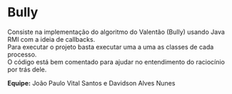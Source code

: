 # Bully
Consiste na implementação do algoritmo do Valentão (Bully) usando Java RMI com a ideia de callbacks.<br>
Para executar o projeto basta executar uma a uma as classes de cada processo. <br>
O código está bem comentado para ajudar no entendimento do raciocínio por trás dele.<br>

**Equipe:** João Paulo Vital Santos e Davidson Alves Nunes
